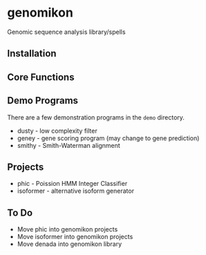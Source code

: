 genomikon
=========

Genomic sequence analysis library/spells

## Installation ##



## Core Functions ##

## Demo Programs ##

There are a few demonstration programs in the `demo` directory.

+ dusty - low complexity filter
+ geney - gene scoring program (may change to gene prediction)
+ smithy - Smith-Waterman alignment

## Projects ##

+ phic - Poission HMM Integer Classifier
+ isoformer - alternative isoform generator

## To Do ##

- Move phic into genomikon projects
- Move isoformer into genomikon projects
- Move denada into genomikon library
